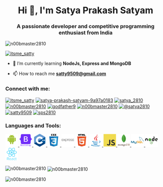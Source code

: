 <h1 align="center">Hi 👋, I'm Satya Prakash Satyam</h1>
<h3 align="center">A passionate developer and competitive programming enthusiast from India</h3>

<p align="left"> <img src="https://komarev.com/ghpvc/?username=n00bmaster2810&label=Profile%20views&color=0e75b6&style=flat" alt="n00bmaster2810" /> </p>

<p align="left"> <a href="https://twitter.com/itsme_satty" target="blank"><img src="https://img.shields.io/twitter/follow/itsme_satty?logo=twitter&style=for-the-badge" alt="itsme_satty" /></a> </p>

- 🌱 I’m currently learning **NodeJs, Express and MongoDB**

- 📫 How to reach me **satty9509@gmail.com**

<h3 align="left">Connect with me:</h3>
<p align="left">
<a href="https://twitter.com/itsme_satty" target="blank"><img align="center" src="https://cdn.jsdelivr.net/npm/simple-icons@3.0.1/icons/twitter.svg" alt="itsme_satty" height="30" width="40" /></a>
<a href="https://linkedin.com/in/satya-prakash-satyam-9a97a0183" target="blank"><img align="center" src="https://cdn.jsdelivr.net/npm/simple-icons@3.0.1/icons/linkedin.svg" alt="satya-prakash-satyam-9a97a0183" height="30" width="40" /></a>
<a href="https://www.codechef.com/users/satya_2810" target="blank"><img align="center" src="https://cdn.jsdelivr.net/npm/simple-icons@3.1.0/icons/codechef.svg" alt="satya_2810" height="30" width="40" /></a>
<a href="https://www.hackerrank.com/n00bmaster2810" target="blank"><img align="center" src="https://cdn.jsdelivr.net/npm/simple-icons@3.0.1/icons/hackerrank.svg" alt="n00bmaster2810" height="30" width="40" /></a>
<a href="https://codeforces.com/profile/godfather9" target="blank"><img align="center" src="https://cdn.jsdelivr.net/npm/simple-icons@3.0.1/icons/codeforces.svg" alt="godfather9" height="30" width="40" /></a>
<a href="https://www.leetcode.com/n00bmaster2810" target="blank"><img align="center" src="https://cdn.jsdelivr.net/npm/simple-icons@3.0.1/icons/leetcode.svg" alt="n00bmaster2810" height="30" width="40" /></a>
<a href="https://www.hackerearth.com/@satya2810" target="blank"><img align="center" src="https://cdn.jsdelivr.net/npm/simple-icons@3.0.1/icons/hackerearth.svg" alt="@satya2810" height="30" width="40" /></a>
<a href="https://auth.geeksforgeeks.org/user/satty9509" target="blank"><img align="center" src="https://cdn.jsdelivr.net/npm/simple-icons@3.0.1/icons/geeksforgeeks.svg" alt="satty9509" height="30" width="40" /></a>
<a href="https://www.topcoder.com/members/sps2810" target="blank"><img align="center" src="https://cdn.jsdelivr.net/npm/simple-icons@3.0.1/icons/topcoder.svg" alt="sps2810" height="30" width="40" /></a>
</p>

<h3 align="left">Languages and Tools:</h3>
<p align="left"> <a href="https://developer.android.com" target="_blank"> <img src="https://raw.githubusercontent.com/devicons/devicon/master/icons/android/android-original-wordmark.svg" alt="android" width="40" height="40"/> </a> <a href="https://getbootstrap.com" target="_blank"> <img src="https://raw.githubusercontent.com/devicons/devicon/master/icons/bootstrap/bootstrap-plain-wordmark.svg" alt="bootstrap" width="40" height="40"/> </a> <a href="https://www.w3schools.com/cpp/" target="_blank"> <img src="https://raw.githubusercontent.com/devicons/devicon/master/icons/cplusplus/cplusplus-original.svg" alt="cplusplus" width="40" height="40"/> </a> <a href="https://www.w3schools.com/css/" target="_blank"> <img src="https://raw.githubusercontent.com/devicons/devicon/master/icons/css3/css3-original-wordmark.svg" alt="css3" width="40" height="40"/> </a> <a href="https://expressjs.com" target="_blank"> <img src="https://raw.githubusercontent.com/devicons/devicon/master/icons/express/express-original-wordmark.svg" alt="express" width="40" height="40"/> </a> <a href="https://www.w3.org/html/" target="_blank"> <img src="https://raw.githubusercontent.com/devicons/devicon/master/icons/html5/html5-original-wordmark.svg" alt="html5" width="40" height="40"/> </a> <a href="https://www.java.com" target="_blank"> <img src="https://raw.githubusercontent.com/devicons/devicon/master/icons/java/java-original.svg" alt="java" width="40" height="40"/> </a> <a href="https://developer.mozilla.org/en-US/docs/Web/JavaScript" target="_blank"> <img src="https://raw.githubusercontent.com/devicons/devicon/master/icons/javascript/javascript-original.svg" alt="javascript" width="40" height="40"/> </a> <a href="https://www.mongodb.com/" target="_blank"> <img src="https://raw.githubusercontent.com/devicons/devicon/master/icons/mongodb/mongodb-original-wordmark.svg" alt="mongodb" width="40" height="40"/> </a> <a href="https://www.mysql.com/" target="_blank"> <img src="https://raw.githubusercontent.com/devicons/devicon/master/icons/mysql/mysql-original-wordmark.svg" alt="mysql" width="40" height="40"/> </a> <a href="https://nodejs.org" target="_blank"> <img src="https://raw.githubusercontent.com/devicons/devicon/master/icons/nodejs/nodejs-original-wordmark.svg" alt="nodejs" width="40" height="40"/> </a> <a href="https://reactjs.org/" target="_blank"> <img src="https://raw.githubusercontent.com/devicons/devicon/master/icons/react/react-original-wordmark.svg" alt="react" width="40" height="40"/> </a> </p>

<p><img align="left" src="https://github-readme-stats.vercel.app/api/top-langs?username=n00bmaster2810&show_icons=true&locale=en&layout=compact" alt="n00bmaster2810" /></p>

<p>&nbsp;<img align="center" src="https://github-readme-stats.vercel.app/api?username=n00bmaster2810&show_icons=true&locale=en" alt="n00bmaster2810" /></p>

<p><img align="center" src="https://github-readme-streak-stats.herokuapp.com/?user=n00bmaster2810&" alt="n00bmaster2810" /></p>
